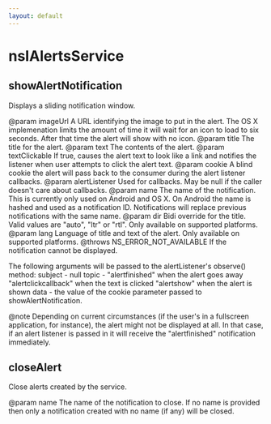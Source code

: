 ```yaml
---
layout: default
---
```


# nsIAlertsService #

## showAlertNotification ##

Displays a sliding notification window.

@param imageUrl       A URL identifying the image to put in the alert.
                      The OS X implemenation limits the amount of time it
                      will wait for an icon to load to six seconds. After
                      that time the alert will show with no icon.
@param title          The title for the alert.
@param text           The contents of the alert.
@param textClickable  If true, causes the alert text to look like a link
                      and notifies the listener when user attempts to 
                      click the alert text.
@param cookie         A blind cookie the alert will pass back to the 
                      consumer during the alert listener callbacks.
@param alertListener  Used for callbacks. May be null if the caller 
                      doesn't care about callbacks.
@param name           The name of the notification. This is currently only
                      used on Android and OS X. On Android the name is
                      hashed and used as a notification ID. Notifications
                      will replace previous notifications with the same name.
@param dir            Bidi override for the title. Valid values are
                      "auto", "ltr" or "rtl". Only available on supported
                      platforms.
@param lang           Language of title and text of the alert. Only available
                      on supported platforms.
@throws NS_ERROR_NOT_AVAILABLE If the notification cannot be displayed.

The following arguments will be passed to the alertListener's observe() 
method:
  subject - null
  topic   - "alertfinished" when the alert goes away
            "alertclickcallback" when the text is clicked
            "alertshow" when the alert is shown
  data    - the value of the cookie parameter passed to showAlertNotification.

@note Depending on current circumstances (if the user's in a fullscreen
      application, for instance), the alert might not be displayed at all.
      In that case, if an alert listener is passed in it will receive the
      "alertfinished" notification immediately.


## closeAlert ##

Close alerts created by the service.

@param name           The name of the notification to close. If no name
                      is provided then only a notification created with
                      no name (if any) will be closed.

